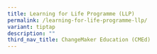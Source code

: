 ```yaml
---
title: Learning for Life Programme (LLP)
permalink: /learning-for-life-programme-llp/
variant: tiptap
description: ""
third_nav_title: ChangeMaker Education (CMEd)
---
```

<p></p>